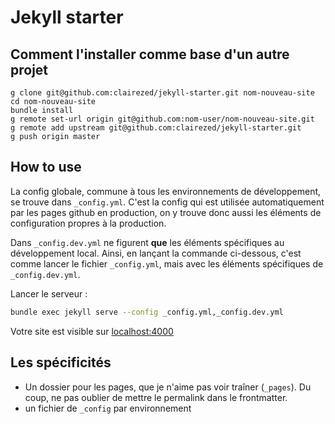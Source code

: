 # Jekyll starter

## Comment l'installer comme base d'un autre projet 

```
g clone git@github.com:clairezed/jekyll-starter.git nom-nouveau-site
cd nom-nouveau-site
bundle install
g remote set-url origin git@github.com:nom-user/nom-nouveau-site.git 
g remote add upstream git@github.com:clairezed/jekyll-starter.git
g push origin master
```



## How to use

La config globale, commune à tous les environnements de développement, se trouve dans `_config.yml`. C'est la config qui est utilisée automatiquement par les pages github en production, on y trouve donc aussi les éléments de configuration propres à la production.

Dans `_config.dev.yml` ne figurent **que** les éléments spécifiques au développement local. Ainsi, en lançant la commande ci-dessous, c'est comme lancer le fichier `_config.yml`, mais avec les éléments spécifiques de `_config.dev.yml`.

Lancer le serveur :
```bash
bundle exec jekyll serve --config _config.yml,_config.dev.yml
```
Votre site est visible sur [localhost:4000](localhost:4000)

## Les spécificités

- Un dossier pour les pages, que je n'aime pas voir traîner (`_pages`). Du coup, ne pas oublier de mettre le permalink dans le frontmatter.
- un fichier de `_config` par environnement

